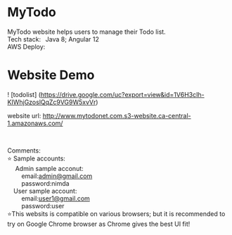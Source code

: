 # MyTodo
MyTodo website helps users to manage their Todo list.
</br>
Tech stack:&ensp;
Java 8;
Angular 12 </br>
AWS Deploy: </br>

# Website Demo
! [todolist] (https://drive.google.com/uc?export=view&id=1V6H3cIh-KIWhjGzoslQqZc9VG9W5xvVr)

website url: http://www.mytodonet.com.s3-website.ca-central-1.amazonaws.com/

</br>

Comments: 
</br>
⭐ Sample accounts:
</br>
&emsp;  Admin sample acconut: 
</br>
&emsp;&emsp; email:admin@gmail.com
</br>
&emsp;&emsp; password:nimda
</br>
&emsp;User sample account:
</br>
&emsp;&emsp; email:user1@gmail.com
</br>
&emsp;&emsp; password:user
</br>
⭐This websits is compatible on various browsers; but it is recommended to try on Google Chrome browser as Chrome gives the best UI fit!
